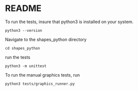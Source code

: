# README #

To run the tests, insure that python3 is installed on your system.

	python3 --version

Navigate to the shapes_python directory

	cd shapes_python

run the tests

	python3 -m unittest

To run the manual graphics tests, run

	python3 tests/graphics_runner.py

